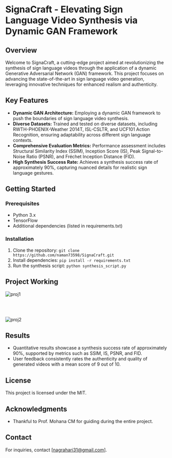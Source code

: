 # SignaCraft - Elevating Sign Language Video Synthesis via Dynamic GAN Framework

## Overview

Welcome to SignaCraft, a cutting-edge project aimed at revolutionizing the synthesis of sign language videos through the application of a dynamic Generative Adversarial Network (GAN) framework. This project focuses on advancing the state-of-the-art in sign language video generation, leveraging innovative techniques for enhanced realism and authenticity.

## Key Features

- **Dynamic GAN Architecture:** Employing a dynamic GAN framework to push the boundaries of sign language video synthesis.
- **Diverse Datasets:** Trained and tested on diverse datasets, including RWTH-PHOENIX-Weather 2014T, ISL-CSLTR, and UCF101 Action Recognition, ensuring adaptability across different sign language contexts.
- **Comprehensive Evaluation Metrics:** Performance assessment includes Structural Similarity Index (SSIM), Inception Score (IS), Peak Signal-to-Noise Ratio (PSNR), and Fréchet Inception Distance (FID).
- **High Synthesis Success Rate:** Achieves a synthesis success rate of approximately 90%, capturing nuanced details for realistic sign language gestures.

## Getting Started

### Prerequisites

- Python 3.x
- TensorFlow
- Additional dependencies (listed in requirements.txt)

### Installation

1. Clone the repository: `git clone https://github.com/naman73598/SignaCraft.git`
2. Install dependencies: `pip install -r requirements.txt`
3. Run the synthesis script: `python synthesis_script.py`

## Project Working
![proj1](https://github.com/Naman73598/SignaCraft-Elevating-Sign-language-video-synthesis-via-Dynamic-GAN-Framework/assets/78019442/f3dbe115-2831-4f61-8604-7e7d3726094a)


<br>
<br>

![proj2](https://github.com/Naman73598/SignaCraft-Elevating-Sign-language-video-synthesis-via-Dynamic-GAN-Framework/assets/78019442/03afd563-26aa-4158-afb5-6104357dbb5c)




## Results

- Quantitative results showcase a synthesis success rate of approximately 90%, supported by metrics such as SSIM, IS, PSNR, and FID.
- User feedback consistently rates the authenticity and quality of generated videos with a mean score of 9 out of 10.



## License

This project is licensed under the MIT.

## Acknowledgments

- Thankful to Prof. Mohana CM for guiding during the entire project.

## Contact

For inquiries, contact [nagrahari31@gmail.com].



